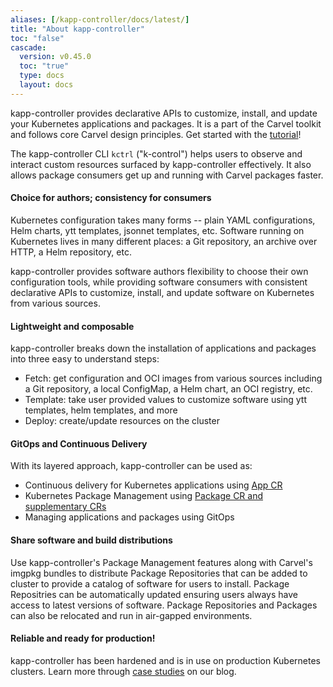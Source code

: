 ```yaml
---
aliases: [/kapp-controller/docs/latest/]
title: "About kapp-controller"
toc: "false"
cascade:
  version: v0.45.0
  toc: "true"
  type: docs
  layout: docs
---
```


kapp-controller provides declarative APIs to customize, install, and update your Kubernetes applications and packages. It is a part of the Carvel toolkit and follows core Carvel design principles. Get started with the [tutorial](packaging-tutorial.md)!

The kapp-controller CLI `kctrl` ("k-control") helps users to observe and interact custom resources surfaced by kapp-controller effectively. It also allows package consumers get up and running with Carvel packages faster.

#### Choice for authors; consistency for consumers
Kubernetes configuration takes many forms -- plain YAML configurations, Helm charts, ytt templates, jsonnet templates, etc.
Software running on Kubernetes lives in many different places: a Git repository, an archive over HTTP, a Helm repository, etc.

kapp-controller provides software authors flexibility to choose their own configuration tools, while providing software consumers with consistent declarative APIs to customize, install, and update software on Kubernetes from various sources.

#### Lightweight and composable
kapp-controller breaks down the installation of applications and packages into three easy to understand steps: 
- Fetch: get configuration and OCI images from various sources including a Git repository, a local ConfigMap, a Helm chart, an OCI registry, etc.
- Template: take user provided values to customize software using ytt templates, helm templates, and more
- Deploy: create/update resources on the cluster

#### GitOps and Continuous Delivery
With its layered approach, kapp-controller can be used as:
- Continuous delivery for Kubernetes applications using [App CR](app-spec.md)
- Kubernetes Package Management using [Package CR and supplementary CRs](packaging.md)
- Managing applications and packages using GitOps

#### Share software and build distributions
Use kapp-controller's Package Management features along with Carvel's imgpkg bundles to distribute Package Repositories that can be added to cluster to provide a catalog of software for users to install. Package Repositries can be automatically updated ensuring users always have access to latest versions of software. Package Repositories and Packages can also be relocated and run in air-gapped environments.

#### Reliable and ready for production!
kapp-controller has been hardened and is in use on production Kubernetes clusters. Learn more through [case studies](/blog/casestudy-modernizing-the-us-army) on our blog.
